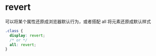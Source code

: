 # revert

可以将某个属性还原成浏览器默认行为，或者搭配 all 将元素还原成默认样式

```css
.class {
  display: revert;
  /* or */
  all: revert;
}
```

